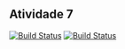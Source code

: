 ## Atividade 7
[![Build Status](https://travis-ci.org/guilhermedelemos/atividade07.svg?branch=master)](https://travis-ci.org/guilhermedelemos/atividade07)
[![Build Status](https://sonarcloud.io/api/project_badges/measure?project=io.github.guilhermedelemos.atividade07%3Aatividade07&metric=alert_status)](https://sonarcloud.io/dashboard?id=io.github.guilhermedelemos.atividade07%3Aatividade07)

